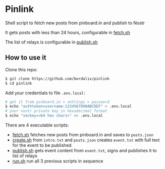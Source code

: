 # Pinlink

Shell script to fetch new posts from pinboard.in and publish to Nostr

It gets posts with less than 24 hours, configurable in [fetch.sh](./fetch.sh)

The list of relays is configurable in [publish.sh](./publish.sh)

## How to use it

Clone this repo:

```bash
$ git clone https://github.com/bordalix/pinlink
$ cd pinlink
```

Add your credentials to file `.env.local`:

```bash
# get it from pinboard.in > settings > password
$ echo "authtoken=username:1234567890ABCDEF" > .env.local
# your nostr private key in hexadecimal format
$ echo "seckey=<64 hex chars>" >> .env.local
```

There are 4 executable scripts:

- [fetch.sh](./fetch.sh) fetches new posts from pinboard.in and saves to `posts.json`
- [create.sh](./create.sh) from `intro.txt` and `posts.json` creates `event.txt` with full text for the event to be published
- [publish.sh](./publish.sh) gets event content from `event.txt`, signs and publishes it to list of relays
- [run.sh](./run.sh) run all 3 previous scripts in sequence
